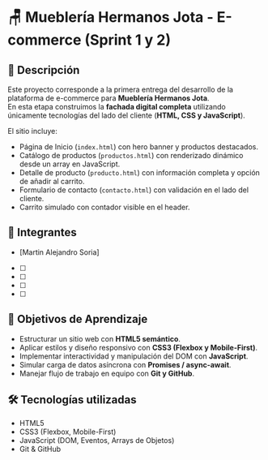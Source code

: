 # 🪑 Mueblería Hermanos Jota - E-commerce (Sprint 1 y 2)

## 📌 Descripción
Este proyecto corresponde a la primera entrega del desarrollo de la plataforma de e-commerce para **Mueblería Hermanos Jota**.  
En esta etapa construimos la **fachada digital completa** utilizando únicamente tecnologías del lado del cliente (**HTML, CSS y JavaScript**).  

El sitio incluye:
- Página de Inicio (`index.html`) con hero banner y productos destacados.  
- Catálogo de productos (`productos.html`) con renderizado dinámico desde un array en JavaScript.  
- Detalle de producto (`producto.html`) con información completa y opción de añadir al carrito.  
- Formulario de contacto (`contacto.html`) con validación en el lado del cliente.  
- Carrito simulado con contador visible en el header.  

## 👥 Integrantes
- [Martin Alejandro Soria]  
- [ ]  
- [ ]  
- [ ]  
- [ ]  

## 🎯 Objetivos de Aprendizaje
- Estructurar un sitio web con **HTML5 semántico**.  
- Aplicar estilos y diseño responsivo con **CSS3 (Flexbox y Mobile-First)**.  
- Implementar interactividad y manipulación del DOM con **JavaScript**.  
- Simular carga de datos asíncrona con **Promises / async-await**.  
- Manejar flujo de trabajo en equipo con **Git y GitHub**.  

## 🛠️ Tecnologías utilizadas
- HTML5  
- CSS3 (Flexbox, Mobile-First)  
- JavaScript (DOM, Eventos, Arrays de Objetos)  
- Git & GitHub  
